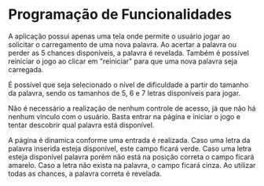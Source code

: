 # Programação de Funcionalidades

A aplicação possui apenas uma tela onde permite o usuário jogar ao solicitar o carregamento de uma nova palavra. Ao acertar a palavra ou perder as 5 chances disponíveis, a palavra é revelada. Também é possível reiniciar o jogo ao clicar em "reiniciar" para que uma nova palavra seja carregada.

É possível que seja selecionado o nível de dificuldade a partir do tamanho da palavra, sendo os tamanhos de 5, 6 e 7 letras disponíveis para jogar.

Não é necessário a realização de nenhum controle de acesso, já que não há nenhum vinculo com o usuário. Basta entrar na página e iniciar o jogo e tentar descobrir qual palavra está disponível.

A página é dinamica conforme uma entrada é realizada. Caso uma letra da palavra inserida esteja disponível, este campo ficará verde. Caso uma letra esteja disponível palavra porém não está na posição correta o campo ficará amarelo. Caso a letra não exista na palavra, o campo ficará cinza. Ao utilizar todas as chances, a palavra correta é revelada.
